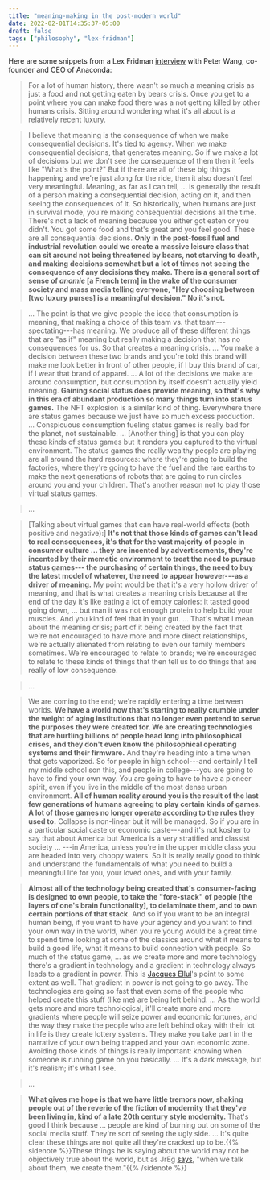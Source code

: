 ```yaml
---
title: "meaning-making in the post-modern world"
date: 2022-02-01T14:35:37-05:00
draft: false
tags: ["philosophy", "lex-fridman"]
---
```


Here are some snippets from a Lex Fridman [interview](https://lexfridman.com/peter-wang/) with Peter Wang, co-founder and CEO of Anaconda:

> For a lot of human history, there wasn't so much a meaning crisis as just a food and not getting eaten by bears crisis. Once you get to a point where you can make food there was a not getting killed by other humans crisis. Sitting around wondering what it's all about is a relatively recent luxury.

> I believe that meaning is the consequence of when we make consequential decisions. It's tied to agency. When we make consequential decisions, that generates meaning. So if we make a lot of decisions but we don't see the consequence of them then it feels like "What's the point?" But if there are all of these big things happening and we're just along for the ride, then it also doesn't feel very meaningful. Meaning, as far as I can tell, ... is generally the result of a person making a consequential decision, acting on it, and then seeing the consequences of it. So historically, when humans are just in survival mode, you're making consequential decisions all the time. There's not a lack of meaning because you either got eaten or you didn't. You got some food and that's great and you feel good. These are all consequential decisions. **Only in the post-fossil fuel and industrial revolution could we create a massive leisure class that can sit around not being threatened by bears, not starving to death, and making decisions somewhat but a lot of times not seeing the consequence of any decisions they make. There is a general sort of sense of *anomie* [a French term] in the wake of the consumer society and mass media telling everyone, "Hey choosing between [two luxury purses] is a meaningful decision." No it's not.**

> ... The point is that we give people the idea that consumption is meaning, that making a choice of this team vs. that team---spectating---has meaning. We produce all of these different things that are "as if" meaning but really making a decision that has no consequences for us. So that creates a meaning crisis. ... You make a decision between these two brands and you're told this brand will make me look better in front of other people, if I buy this brand of car, if I wear that brand of apparel. ... A lot of the decisions we make are around consumption, but consumption by itself doesn't actually yield meaning. **Gaining social status does provide meaning, so that's why in this era of abundant production so many things turn into status games.** The NFT explosion is a similar kind of thing. Everywhere there are status games because we just have so much excess production. ... Conspicuous consumption fueling status games is really bad for the planet, not sustainable. ... [Another thing] is that you can play these kinds of status games but it renders you captured to the virtual environment. The status games the really wealthy people are playing are all around the hard resources: where they're going to build the factories, where they're going to have the fuel and the rare earths to make the next generations of robots that are going to run circles around you and your children. That's another reason not to play those virtual status games.

> ...

> [Talking about virtual games that can have real-world effects (both positive and negative):] **It's not that those kinds of games can't lead to real consequences, it's that for the vast majority of people in consumer culture ... they are incented by advertisements, they're incented by their memetic environment to treat the need to pursue status games--- the purchasing of certain things, the need to buy the latest model of whatever, the need to appear however---as a driver of meaning.** My point would be that it's a very hollow driver of meaning, and that is what creates a meaning crisis because at the end of the day it's like eating a lot of empty calories: it tasted good going down, ... but man it was not enough protein to help build your muscles. And you kind of feel that in your gut. ... That's what I mean about the meaning crisis; part of it being created by the fact that we're not encouraged to have more and more direct relationships, we're actually alienated from relating to even our family members sometimes. We're encouraged to relate to brands; we're encouraged to relate to these kinds of things that then tell us to do things that are really of low consequence.

> ...

> We are coming to the end; we're rapidly entering a time between worlds. **We have a world now that's starting to really crumble under the weight of aging institutions that no longer even pretend to serve the purposes they were created for. We are creating technologies that are hurtling billions of people head long into philosophical crises, and they don't even know the philosophical operating systems and their firmware.** And they're heading into a time when that gets vaporized. So for people in high school---and certainly I tell my middle school son this, and people in college---you are going to have to find your own way. You are going to have to have a pioneer spirit, even if you live in the middle of the most dense urban environment. **All of human reality around you is the result of the last few generations of humans agreeing to play certain kinds of games. A lot of those games no longer operate according to the rules they used to.** Collapse is non-linear but it will be managed. So if you are in a particular social caste or economic caste---and it's not kosher to say that about America but America is a very stratified and classist society ... ---in America, unless you're in the upper middle class you are headed into very choppy waters. So it is really really good to think and understand the fundamentals of what you need to build a meaningful life for you, your loved ones, and with your family.

> **Almost all of the technology being created that's consumer-facing is designed to own people, to take the "fore-stack" of people [the layers of one's brain functionality], to delaminate them, and to own certain portions of that stack.** And so if you want to be an integral human being, if you want to have your agency and you want to find your own way in the world, when you're young would be a great time to spend time looking at some of the classics around what it means to build a good life, what it means to build connection with people. So much of the status game, ... as we create more and more technology there's a gradient in technology and a gradient in technology always leads to a gradient in power. This is [Jacques Ellul](https://en.wikipedia.org/wiki/Jacques_Ellul)'s point to some extent as well. That gradient in power is not going to go away. The technologies are going so fast that even some of the people who helped create this stuff (like me) are being left behind. ... As the world gets more and more technological, it'll create more and more gradients where people will seize power and economic fortunes, and the way they make the people who are left behind okay with their lot in life is they create lottery systems. They make you take part in the narrative of your own being trapped and your own economic zone. Avoiding those kinds of things is really important: knowing when someone is running game on you basically. ... It's a dark message, but it's realism; it's what I see.

> ...

> **What gives me hope is that we have little tremors now, shaking people out of the reverie of the fiction of modernity that they've been living in, kind of a late 20th century style modernity.** That's good I think because ... people are kind of burning out on some of the social media stuff. They're sort of seeing the ugly side. ... It's quite clear these things are not quite all they're cracked up to be.{{% sidenote %}}These things he is saying about the world may not be objectively true about the world, but as JrEg [says](https://youtu.be/_ZNCCttVMg8?t=1592), "when we talk about them, we create them."{{% /sidenote %}}
